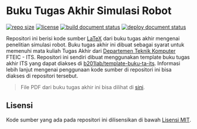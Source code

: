 # Buku Tugas Akhir Simulasi Robot

[![repo size](https://img.shields.io/github/repo-size/threeal/buku-ta-simulasi-robot)](https://github.com/threeal/buku-ta-simulasi-robot)
[![license](https://img.shields.io/github/license/threeal/buku-ta-simulasi-robot)](./LICENSE)
[![build document status](https://img.shields.io/github/workflow/status/threeal/buku-ta-simulasi-robot/Build%20Document)](https://github.com/threeal/buku-ta-simulasi-robot/actions)
[![deploy document status](https://img.shields.io/github/workflow/status/threeal/buku-ta-simulasi-robot/Deploy%20Document?label=deploy)](https://github.com/threeal/buku-ta-simulasi-robot/actions)

Repositori ini berisi kode sumber [LaTeX](https://www.latex-project.org/) dari buku tugas akhir mengenai penelitian simulasi robot.
Buku tugas akhir ini dibuat sebagai syarat untuk memenuhi mata kuliah Tugas Akhir dari [Departemen Teknik Komputer](https://www.its.ac.id/komputer/) FTEIC - ITS.
Repositori ini sendiri dibuat menggunakan template buku tugas akhir ITS yang dapat diakses di [b201lab/template-buku-ta-its](https://github.com/b201lab/template-buku-ta-its).
Informasi lebih lanjut mengenai penggunaan kode sumber di repositori ini bisa diakses di repositori tersebut.

> File PDF dari buku tugas akhir ini bisa dilihat di [sini](https://threeal.github.io/buku-ta-simulasi-robot/main.pdf).

## Lisensi

Kode sumber yang ada pada repositori ini dilisensikan di bawah [Lisensi MIT](./LICENSE).
